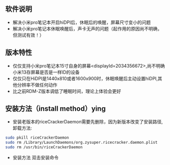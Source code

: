 ## 软件说明
- 解决小米pro笔记本开启hiDPI后，休眠后的唤醒，屏幕尺寸变小的问题
- 解决小米pro笔记本休眠唤醒后，声卡无声的问题（起作用的原因尚不明确，但测试有效！）

## 版本特性
- 仅仅支持小米pro笔记本15寸自身的屏幕<displayId=2034356672>,尚不明确小米13存屏幕是否是一样ID的设备
- 仅仅只在HiDPI是1440x810或者1600x900时，休眠唤醒后主动设置hiDPI,其他分辨率不做任何动作
- 比之前RDM-Z版本调低了睡眠时间，理论上体验会更好

## 安装方法（install method）ying
- 安装老版本的riceCrackerDaemon需要先删除，因为新版本改变了安装路径,卸载方法: 

```sh
sudo pkill riceCrackerDaemon
sudo rm /Library/LaunchDaemons/org.zysuper.ricecracker.daemon.plist
sudo rm /usr/bin/riceCrackerDaemon 
```

- 安装方法
双击安装命令